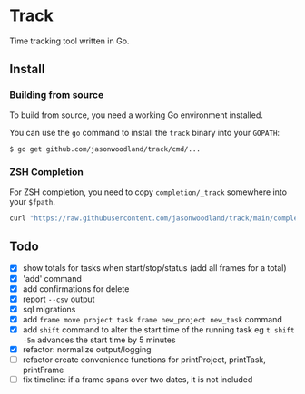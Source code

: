 # Track

Time tracking tool written in Go.

## Install

### Building from source

To build from source, you need a working Go environment installed.

You can use the `go` command to install the `track` binary into your `GOPATH`:

```sh
$ go get github.com/jasonwoodland/track/cmd/...
```

### ZSH Completion

For ZSH completion, you need to copy `completion/_track` somewhere into your `$fpath`.

```sh
curl "https://raw.githubusercontent.com/jasonwoodland/track/main/completion/_track" > /opt/homebrew/share/zsh/site-functions/_track
```

## Todo

- [x] show totals for tasks when start/stop/status (add all frames for a total)
- [x] 'add' command
- [x] add confirmations for delete
- [x] report `--csv` output
- [x] sql migrations
- [x] add `frame move project task frame new_project new_task` command
- [x] add `shift` command to alter the start time of the running task eg `t shift -5m` advances the start time by 5 minutes
- [x] refactor: normalize output/logging
- [ ] refactor create convenience functions for printProject, printTask, printFrame
- [ ] fix timeline: if a frame spans over two dates, it is not included
